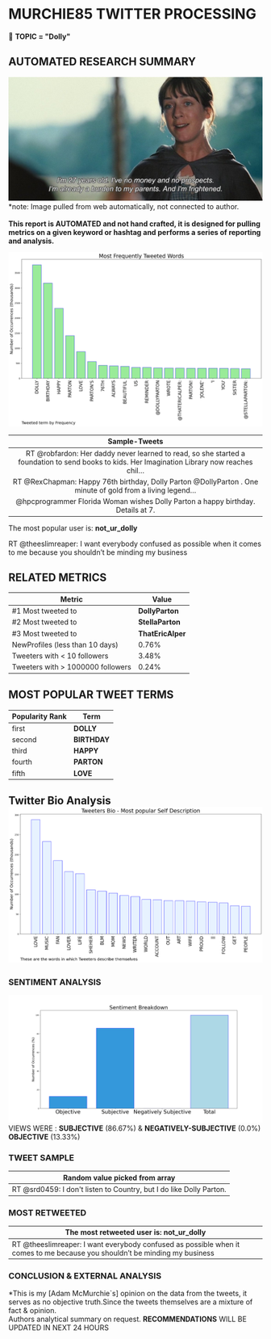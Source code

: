 # MURCHIE85 TWITTER PROCESSING 
&#x1F34E; **TOPIC = "Dolly"**

## AUTOMATED RESEARCH SUMMARY

![image](assets/2022-01-19hashtagImage.png)*note: Image pulled from web automatically, not connected to author.
<br></br>
<b> This report is AUTOMATED and not hand crafted, it is designed for pulling metrics on a given keyword or hashtag and performs a series of reporting and analysis.</b>



![image](assets/2022-01-19TWEETS.png)



|                **Sample-Tweets**        |
| :-------------: |
| RT @robfardon: Her daddy never learned to read, so she started a foundation to send books to kids. Her Imagination Library now reaches chil… |
| RT @RexChapman: Happy 76th birthday, Dolly Parton @DollyParton . One minute of gold from a living legend… |
| @hpcprogrammer Florida Woman wishes Dolly Parton a happy birthday. Details at 7. |

The most popular user is: **not_ur_dolly**
<div class="alert alert-block alert-danger"> RT @theeslimreaper: I want everybody confused as possible when it comes to me because you shouldn’t be minding my business</div>

## RELATED METRICS<br>
| Metric | Value |
| ------------- | ------------- |
| #1 Most tweeted to  | **DollyParton** |
| #2 Most tweeted to  | **StellaParton** |
| #3 Most tweeted to  | **ThatEricAlper** |
| NewProfiles (less than 10 days) | 0.76%  |
| Tweeters with < 10 followers  | 3.48%|
| Tweeters with > 1000000 followers  | 0.24%  |



## MOST POPULAR TWEET TERMS 


| Popularity Rank  | Term |
| ------------- | ------------- |
| first  | **DOLLY**  |
| second  | **BIRTHDAY**  |
| third  | **HAPPY** |
| fourth  | **PARTON**  |
| fifth  | **LOVE**  |


## Twitter Bio Analysis![image](assets/2022-01-19BIO.png)
### SENTIMENT ANALYSIS
![image](assets/2022-01-19sentiment.png)
VIEWS WERE : **SUBJECTIVE**  (86.67%) & **NEGATIVELY-SUBJECTIVE** (0.0%) **OBJECTIVE** (13.33%)

### TWEET SAMPLE 
| Random value picked from array |
| ------------- |
|RT @srd0459: I don't listen to Country, but I do like Dolly Parton. |

### MOST RETWEETED 

| The most retweeted user is: **not_ur_dolly**  |
| ------------- |
| RT @theeslimreaper: I want everybody confused as possible when it comes to me because you shouldn’t be minding my business |

### CONCLUSION & EXTERNAL ANALYSIS

*This is my [Adam McMurchie`s] opinion on the data from the tweets, it serves as no objective truth.Since the tweets themselves are a mixture of fact & opinion.<br>
Authors analytical summary on request.
**RECOMMENDATIONS** WILL BE UPDATED IN NEXT  24 HOURS <br>